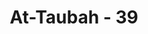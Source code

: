 ---
title: "At-Taubah - 39"
no: 39
arabic_no: ٣٩
ayah: اِلَّا تَنْفِرُوْا يُعَذِّبْكُمْ عَذَابًا اَلِيمًاۙ وَّيَسْتَبْدِلْ قَوْمًا غَيْرَكُمْ وَلَا تَضُرُّوْهُ شَيْـًٔاۗ وَاللّٰهُ عَلٰى كُلِّ شَيْءٍ قَدِيْرٌ 
translation: "Jika kamu tidak berangkat (untuk berperang), niscaya Allah akan menghukum kamu dengan azab yang pedih dan menggantikan kamu dengan kaum yang lain, dan kamu tidak akan merugikan-Nya sedikit pun. Dan Allah Mahakuasa atas segala sesuatu."
tafsir: "Ayat ini mengancam orang-orang yang tidak patuh memenuhi anjuran dan perintah Nabi Muhammad saw untuk pergi berperang menghadapi ancaman musuh. Pembangkangan mereka terhadap perintah Nabi Muhammad saw agar pergi berperang untuk menegakkan agama, tidaklah akan memberi mudarat kepada Allah swt sedikit pun, dan tidak pula memberikan manfaat, sebagaimana firman Allah yang disabdakan Rasulullah saw:\n\n\"Wahai hamba-hamba-Ku, sesungguhnya kamu tidak akan bisa menyampaikan mudarat kepada-Ku hingga kamu dapat menyusahkan Aku, begitu juga kamu tidak akan dapat memberikan manfaat kepada-Ku hingga kamu dapat memberikan pertolongan kepada-Ku.\" (Riwayat Muslim dari Abi dzar al-Gifari)"
---